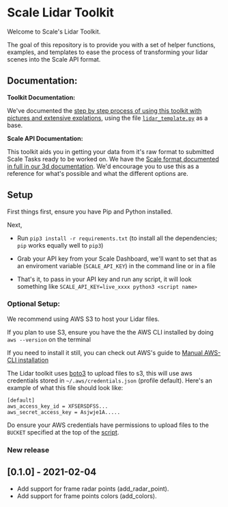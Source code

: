 # Scale Lidar Toolkit

Welcome to Scale's Lidar Toolkit.

The goal of this repository is to provide you with a set of helper functions, examples, and templates to ease the process of transforming your lidar scenes into the Scale API format.

## Documentation:

**Toolkit Documentation:**

We've documented the [step by step process of using this toolkit with pictures and extensive explations](https://fieldengineering.gitbook.io/lidar-conversion/load-raw-lidar-data/intro), using the file [`lidar_template.py`](https://github.com/scaleapi/scale-lidar-toolkit/blob/master/scale_format/scale-example.py) as a base.

**Scale API Documentation:**

This toolkit aids you in getting your data from it's raw format to submitted Scale Tasks ready to be worked on. We have the [Scale format documented in full in our 3d documentation](https://private-docs.scale.com/#sensor-fusion-lidar-annotation). We'd encourage you to use this as a reference for what's possible and what the different options are.

## Setup

First things first, ensure you have Pip and Python installed.

Next,

- Run `pip3 install -r requirements.txt` (to install all the dependencies; `pip` works equally well to `pip3`)

- Grab your API key from your Scale Dashboard, we'll want to set that as an enviroment variable (`SCALE_API_KEY`) in the command line or in a file

- That's it, to pass in your API key and run any script, it will look something like `SCALE_API_KEY=live_xxxx python3 <script name>`


### Optional Setup:

We recommend using AWS S3 to host your Lidar files.

If you plan to use S3, ensure you have the the AWS CLI installed by doing `aws --version` on the terminal

If you need to install it still, you can check out AWS's guide to [Manual AWS-CLI installation](https://docs.aws.amazon.com/cli/latest/userguide/install-cliv2.html)

The Lidar toolkit uses [boto3](https://boto3.amazonaws.com/) to upload files to s3, this will use aws credentials stored in `~/.aws/credentials.json` (profile default). Here's an example of what this file should look like:
```
[default]
aws_access_key_id = XFSERSDFSS...
aws_secret_access_key = Asjwje1A.....
```
Do ensure your AWS credentials have permissions to upload files to the `BUCKET` specified at the top of the [script](https://github.com/scaleapi/scale-lidar-toolkit/blob/master/lidar_template.py#L18).

### New release
## [0.1.0] - 2021-02-04
- Add support for frame radar points (add_radar_point).
- Add support for frame points colors (add_colors).
